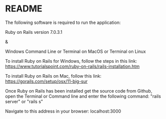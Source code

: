 # README

The following software is required to run the application:

Ruby on Rails version 7.0.3.1

&

Windows Command Line or Terminal on MacOS or Terminal on Linux


To install Ruby on Rails for Windows, follow the steps in this link:
https://www.tutorialspoint.com/ruby-on-rails/rails-installation.htm


To install Ruby on Rails on Mac, follow this link:
https://gorails.com/setup/osx/11-big-sur


Once Ruby on Rails has been installed get the source code from Github, open the Terminal or Command line and enter the following command:
"rails server" or "rails s"


Navigate to this address in your browser:
localhost:3000 
